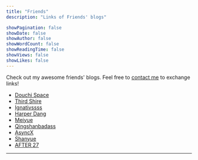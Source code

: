 ```yaml
---
title: "Friends"
description: "Links of Friends' blogs"

showPagination: false
showDate: false
showAuthor: false
showWordCount: false
showReadingTime: false
showViews: false
showLikes: false
---
```


Check out my awesome friends' blogs. Feel free to <a href="mailto: tiffahahahu7@gmail.com">contact me</a> to exchange links!

- <a href="https://blog.douchi.space/">Douchi Space</a>
- <a href="https://thirdshire.com/">Third Shire</a>
- <a href="http://ignativssss.com/">Ignativssss</a>
- <a href="https://harper-dang.format.com/">Harper Dang</a>
- <a href="https://express.adobe.com/page/Sfo9MPU1r9jSk/">Meiyue</a>
- <a href="https://qingshanbadass.notion.site/e3d519283a9f4412acc1d174ec94e30d">Qingshanbadass</a>
- <a href="https://blog.asyncx.top/">AsyncX</a>
- <a href="https://sanguok.com/">Shanyue</a>
- <a href="https://www.after27.me/">AFTER 27</a>

---

